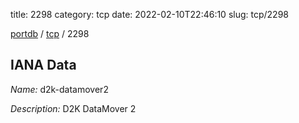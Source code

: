 title: 2298
category: tcp
date: 2022-02-10T22:46:10
slug: tcp/2298

[portdb](/) / [tcp](/category/tcp.html) / 2298


## IANA Data

_Name:_ d2k-datamover2

_Description:_ D2K DataMover 2

